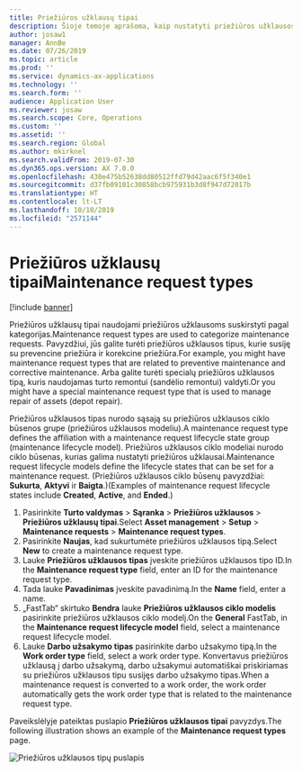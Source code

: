 ```yaml
---
title: Priežiūros užklausų tipai
description: Šioje temoje aprašoma, kaip nustatyti priežiūros užklausos tipus modulyje „Turto valdymas“.
author: josaw1
manager: AnnBe
ms.date: 07/26/2019
ms.topic: article
ms.prod: ''
ms.service: dynamics-ax-applications
ms.technology: ''
ms.search.form: ''
audience: Application User
ms.reviewer: josaw
ms.search.scope: Core, Operations
ms.custom: ''
ms.assetid: ''
ms.search.region: Global
ms.author: mkirknel
ms.search.validFrom: 2019-07-30
ms.dyn365.ops.version: AX 7.0.0
ms.openlocfilehash: 430e475b52638dd80512ffd79d42aac6f5f340e1
ms.sourcegitcommit: d37fb09101c30858bcb975931b3d8f947d72017b
ms.translationtype: HT
ms.contentlocale: lt-LT
ms.lasthandoff: 10/10/2019
ms.locfileid: "2571144"
---
```

# <a name="maintenance-request-types"></a><span data-ttu-id="dc388-103">Priežiūros užklausų tipai</span><span class="sxs-lookup"><span data-stu-id="dc388-103">Maintenance request types</span></span>

[!include [banner](../../includes/banner.md)]

 

<span data-ttu-id="dc388-104">Priežiūros užklausų tipai naudojami priežiūros užklausoms suskirstyti pagal kategorijas.</span><span class="sxs-lookup"><span data-stu-id="dc388-104">Maintenance request types are used to categorize maintenance requests.</span></span> <span data-ttu-id="dc388-105">Pavyzdžiui, jūs galite turėti priežiūros užklausos tipus, kurie susiję su prevencine priežiūra ir korekcine priežiūra.</span><span class="sxs-lookup"><span data-stu-id="dc388-105">For example, you might have maintenance request types that are related to preventive maintenance and corrective maintenance.</span></span> <span data-ttu-id="dc388-106">Arba galite turėti specialų priežiūros užklausos tipą, kuris naudojamas turto remontui (sandėlio remontui) valdyti.</span><span class="sxs-lookup"><span data-stu-id="dc388-106">Or you might have a special maintenance request type that is used to manage repair of assets (depot repair).</span></span>

<span data-ttu-id="dc388-107">Priežiūros užklausos tipas nurodo sąsają su priežiūros užklausos ciklo būsenos grupe (priežiūros užklausos modeliu).</span><span class="sxs-lookup"><span data-stu-id="dc388-107">A maintenance request type defines the affiliation with a maintenance request lifecycle state group (maintenance lifecycle model).</span></span> <span data-ttu-id="dc388-108">Priežiūros užklausos ciklo modeliai nurodo ciklo būsenas, kurias galima nustatyti priežiūros užklausai.</span><span class="sxs-lookup"><span data-stu-id="dc388-108">Maintenance request lifecycle models define the lifecycle states that can be set for a maintenance request.</span></span> <span data-ttu-id="dc388-109">(Priežiūros užklausos ciklo būsenų pavyzdžiai: **Sukurta**, **Aktyvi** ir **Baigta**.)</span><span class="sxs-lookup"><span data-stu-id="dc388-109">(Examples of maintenance request lifecycle states include **Created**, **Active**, and **Ended**.)</span></span>

1. <span data-ttu-id="dc388-110">Pasirinkite **Turto valdymas** \> **Sąranka** \> **Priežiūros užklausos** \> **Priežiūros užklausų tipai**.</span><span class="sxs-lookup"><span data-stu-id="dc388-110">Select **Asset management** \> **Setup** \> **Maintenance requests** \> **Maintenance request types**.</span></span>
2. <span data-ttu-id="dc388-111">Pasirinkite **Naujas**, kad sukurtumėte priežiūros užklausos tipą.</span><span class="sxs-lookup"><span data-stu-id="dc388-111">Select **New** to create a maintenance request type.</span></span>
3. <span data-ttu-id="dc388-112">Lauke **Priežiūros užklausos tipas** įveskite priežiūros užklausos tipo ID.</span><span class="sxs-lookup"><span data-stu-id="dc388-112">In the **Maintenance request type** field, enter an ID for the maintenance request type.</span></span>
4. <span data-ttu-id="dc388-113">Tada lauke **Pavadinimas** įveskite pavadinimą.</span><span class="sxs-lookup"><span data-stu-id="dc388-113">In the **Name** field, enter a name.</span></span>
5. <span data-ttu-id="dc388-114">„FastTab“ skirtuko **Bendra** lauke **Priežiūros užklausos ciklo modelis** pasirinkite priežiūros užklausos ciklo modelį.</span><span class="sxs-lookup"><span data-stu-id="dc388-114">On the **General** FastTab, in the **Maintenance request lifecycle model** field, select a maintenance request lifecycle model.</span></span>
6. <span data-ttu-id="dc388-115">Lauke **Darbo užsakymo tipas** pasirinkite darbo užsakymo tipą.</span><span class="sxs-lookup"><span data-stu-id="dc388-115">In the **Work order type** field, select a work order type.</span></span> <span data-ttu-id="dc388-116">Konvertavus priežiūros užklausą į darbo užsakymą, darbo užsakymui automatiškai priskiriamas su priežiūros užklausos tipu susijęs darbo užsakymo tipas.</span><span class="sxs-lookup"><span data-stu-id="dc388-116">When a maintenance request is converted to a work order, the work order automatically gets the work order type that is related to the maintenance request type.</span></span>

<span data-ttu-id="dc388-117">Paveikslėlyje pateiktas puslapio **Priežiūros užklausos tipai** pavyzdys.</span><span class="sxs-lookup"><span data-stu-id="dc388-117">The following illustration shows an example of the **Maintenance request types** page.</span></span>

![Priežiūros užklausos tipų puslapis](media/07-setup-for-requests.png)
